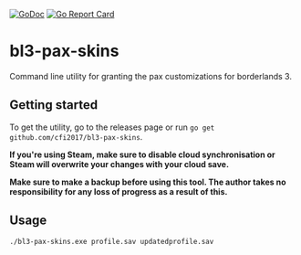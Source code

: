[![GoDoc](https://godoc.org/github.com/cfi2017/bl3-pax-skins?status.svg)](https://godoc.org/github.com/cfi2017/bl3-save)
[![Go Report Card](https://goreportcard.com/badge/github.com/cfi2017/bl3-pax-skins)](https://goreportcard.com/report/github.com/cfi2017/bl3-save)

# bl3-pax-skins

Command line utility for granting the pax customizations for borderlands 3.

## Getting started

To get the utility, go to the releases page or run `go get github.com/cfi2017/bl3-pax-skins`.

**If you're using Steam, make sure to disable cloud synchronisation or Steam will overwrite your changes with your cloud save.**

**Make sure to make a backup before using this tool. The author takes no responsibility for any loss of progress as a result of this.**

## Usage

```cmd
./bl3-pax-skins.exe profile.sav updatedprofile.sav
```
